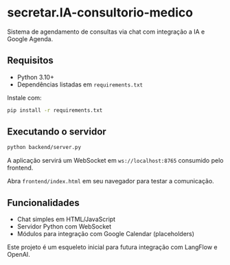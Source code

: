 # secretar.IA-consultorio-medico

Sistema de agendamento de consultas via chat com integração a IA e Google Agenda.

## Requisitos

- Python 3.10+
- Dependências listadas em `requirements.txt`

Instale com:

```bash
pip install -r requirements.txt
```

## Executando o servidor

```bash
python backend/server.py
```

A aplicação servirá um WebSocket em `ws://localhost:8765` consumido pelo frontend.

Abra `frontend/index.html` em seu navegador para testar a comunicação.

## Funcionalidades

- Chat simples em HTML/JavaScript
- Servidor Python com WebSocket
- Módulos para integração com Google Calendar (placeholders)

Este projeto é um esqueleto inicial para futura integração com LangFlow e OpenAI.
